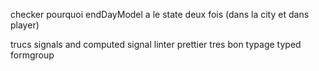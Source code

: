 checker pourquoi endDayModel a le state deux fois (dans la city et dans player)

trucs
signals and computed signal
linter
prettier
tres bon typage
typed formgroup
